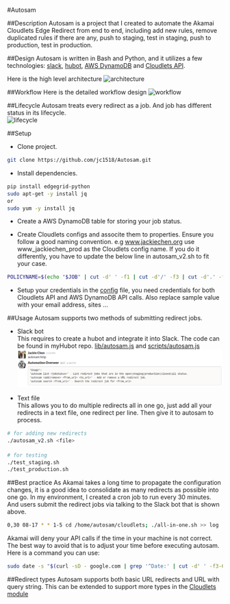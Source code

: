 #Autosam

##Description
Autosam is a project that I created to automate the Akamai Cloudlets Edge Redirect from end to end, including add new rules, remove duplicated rules if there are any, push to staging, test in staging, push to production, test in production.     

##Design
Autosam is written in Bash and Python, and it utilizes a few technologies: [slack](https://slack.com/), [hubot](https://hubot.github.com/), [AWS DynamoDB](https://aws.amazon.com/documentation/dynamodb/) and [Cloudlets API](https://developer.akamai.com/api/luna/cloudlets/overview.html).

Here is the high level architecture
![architecture](design/autosam_architecture.png)

##Workflow
Here is the detailed workflow design
![workflow](design/autosam_v2_workflow.png)

##Lifecycle
Autosam treats every redirect as a job. And job has different status in its lifecycle.  
![lifecycle](design/redirect_job_lifecycle.png)  
    
##Setup
* Clone project.  
```bash
git clone https://github.com/jc1518/Autosam.git
```
* Install dependencies. 
```bash
pip install edgegrid-python
sudo apt-get -y install jq
or 
sudo yum -y install jq
```
* Create a AWS DynamoDB table for storing your job status.  

* Create Cloudlets configs and associte them to properties. Ensure you follow a good naming convention. e.g www.jackiechen.org use www_jackiechen_prod as the Cloudlets config name. If you do it differently, you have to update the below line in autosam_v2.sh to fit your case.
```bash
POLICYNAME=$(echo "$JOB" | cut -d' ' -f1 | cut -d'/' -f3 | cut -d'.' -f1-2 | t    r '.' '_')"_prod"
```      
* Setup your credentials in the [config](config) file, you need credentials for both Cloudlets API and AWS DynamoDB API calls. Also replace sample value with your email address, sites ... 

##Usage
Autosam supports two methods of submitting redirect jobs.
* Slack bot    
This requires to create a hubot and integrate it into Slack. The code can be found in myHubot repo. [lib/autosam.js](https://github.com/jc1518/myhubot/blob/master/lib/autosam.js) and [scripts/autosam.js](https://github.com/jc1518/myhubot/blob/master/scripts/autosam.js)
![autosam_bot](design/autosam_bot.png)

* Text file    
This allows you to do multiple redirects all in one go, just add all your redirects in a text file, one redirect per line. Then give it to autosam to process.
```bash
# for adding new redirects
./autosam_v2.sh <file>

# for testing  
./test_staging.sh  
./test_production.sh  
```  
##Best practice
As Akamai takes a long time to propagate the configuration changes, it is a good idea to consolidate as many redirects as possible into one go. In my environment, I created a cron job to run every 30 minutes. And users submit the redirect jobs via talking to the Slack bot that is shown above.    
```bash
0,30 08-17 * * 1-5 cd /home/autosam/cloudlets; ./all-in-one.sh >> log
```
Akamai will deny your API calls if the time in your machine is not correct. The best way to avoid that is to adjust your time before executing autosam. Here is a command you can use:
```bash
sudo date -s "$(curl -sD - google.com | grep '^Date:' | cut -d' ' -f3-6)Z"
```

##Redirect types
Autosam supports both basic URL redirects and URL with query string. This can be extended to support more types in the [Cloudlets module](https://github.com/jc1518/Autosam/blob/master/Cloudlets/__init__.py)



